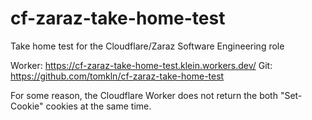 # cf-zaraz-take-home-test
Take home test for the Cloudflare/Zaraz Software Engineering role

Worker: https://cf-zaraz-take-home-test.klein.workers.dev/
Git: https://github.com/tomkln/cf-zaraz-take-home-test

For some reason, the Cloudflare Worker does not return the both "Set-Cookie" cookies at the same time.
